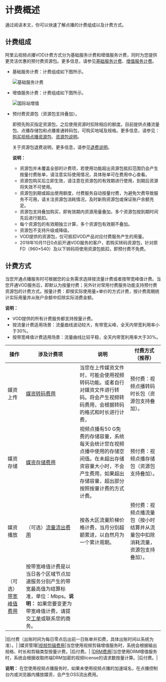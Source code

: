 # 计费概述

通过阅读本文，你可以快速了解点播的计费组成以及计费方式。

## 计费组成

阿里云视频点播VOD计费方式分为基础服务计费和增值服务计费，同时为您提供更灵活优惠的预付费资源包。更多信息，请参见[基础服务计费](/intl.zh-CN/产品计费/计费方式/基础服务计费.md)、[增值服务计费](/intl.zh-CN/产品计费/计费方式/增值服务计费.md)。

-   基础服务计费：计费组成如下图所示。

    ![基础服务计费](https://static-aliyun-doc.oss-accelerate.aliyuncs.com/assets/img/zh-CN/9955912261/p275461.png)

-   增值服务计费：计费组成如下图所示。

    ![国际站增值](https://static-aliyun-doc.oss-accelerate.aliyuncs.com/assets/img/zh-CN/0779242261/p278557.png)

-   预付费资源包（资源包支持叠加）。

    即预先购买指定资源包，之后使用资源时扣除相应的额度。目前提供点播流量包、点播存储包和点播普通转码包，可购买地域及规格。更多信息，请参见：[购买视频点播资源包](https://common-buy-intl.alibabacloud.com/?spm=a3c0i.16119627.2449534240.4.68a3375ds2b0Ta&commodityCode=vod_flow_bag_intl#/buy)、[资源包说明](/intl.zh-CN/产品计费/计费方式/资源包说明.md)。

    关于资源包退费说明，更多信息，请参见[退费说明](/intl.zh-CN/产品计费/退费说明.md)。

    **说明：**

    -   资源包并未覆盖全部的计费项，若使用功能超出资源包抵扣范围仍会产生按量付费账单，请注意实际使用情况，具体账单可在费用中心查看。
    -   资源包购买后立即生效，请注意在资源包的有效期进行使用，到期后资源将失效不可使用。
    -   资源包到期或超出使用额度，付费服务自动按量付费，为避免欠费导致服务不可用，请关注资源包消耗情况，及时新购资源包或保证账户余额充足。
    -   资源包支持叠加购买，即有效期内资源用量叠加，多个资源包按到期时间先后进行抵扣。
    -   每个资源包的有效期独立计算，多个资源包有效期不叠加。
    -   资源包不支持升级或降级。
    -   VOD提供的资源包，仅可抵扣VOD产品对应付费服务产生的用量。
    -   2018年10月11日0点前开通VOD服务的客户，若购买转码资源包，针对原FD（960×540）及以下转码将使用资源包抵扣，即预付费不免费。

## 计费方式

当您开通点播服务时可根据您的业务需求选择按流量计费或者按带宽峰值计费。当您开通VOD服务后，即默认为按量付费；另外针对常用付费服务功能支持预付费资源包的计费方式。按量计费：即按实际使用量×单价的方式计费，按计费周期统计实际用量并从账户余额中扣除实际消费金额。

**说明：**

-   VOD提供的所有计费服务都支持按量计费。
-   按流量计费适用场景：流量曲线波动较大，有带宽尖峰，全天内带宽利用率小于30%。
-   按带宽峰值计费适用场景：流量曲线比较平稳，全天内带宽利用率大于30%。

|操作|涉及计费项|说明|付费方式（推荐）|
|--|-----|--|--------|
|媒资上传|[媒资转码费用](/intl.zh-CN/产品计费/计费方式/基础服务计费.mdsection_xfl_cbe_pze)|当您在上传媒资文件时，可能会使用视频转码功能。或者自行对媒资文件进行转码。将会产生视频转码费用，会根据转码的格式和时长进行计费，|预付费：视频点播转码时长包（资源包支持叠加）。|
|媒资存储|[媒资存储费用](/intl.zh-CN/产品计费/计费方式/基础服务计费.mdsection_n7g_rcw_3jm)|视频点播有50 G免费的存储容量，系统每天会统计您在视频点播中使用的存储空间值。在未超出存储资容量大小时，不会产生费用，如果超出存储容量，超出部分按照按量计费的方式计费。|预付费：视频点播存储包（资源包支持叠加）。|
|媒资播放|（可选）[流量流出费用](/intl.zh-CN/产品计费/计费方式/基础服务计费.md)|按各大区流量阶梯价格计费，当月分别超额累进，以自然月为一个累计周期。|预付费：视频点播流量包（按小时结算并从流量包中扣除消耗流量，资源包支持叠加）。|
|（可选）[带宽峰值费用](/intl.zh-CN/产品计费/计费方式/基础服务计费.mdsection_pgz_mab_t9o)|按带宽峰值计费是以当日各个区域节点加速服务分别产生的带宽最高值为结算标准，单位：Mbps。**说明：** 如果您要变更为带宽峰值计费，请提交[工单](https://workorder-intl.console.aliyun.com/?spm=5176.2020520001.aliyun_topbar.18.dbd44bd3e4f845#/ticket/createIndex)或联系您的商务。

|后付费（出账时间为每日零点后出前一日账单并扣费，具体出账时间以系统为准）。|
|媒资管理|[视频剪辑费用](/intl.zh-CN/产品计费/计费方式/增值服务计费.mdsection_omh_1go_0u5)|当您使用视频剪辑增值服务时，系统会根据输出规格、时长和剪辑类型按量计费。|后付费。|
|[DRM费用](/intl.zh-CN/产品计费/计费方式/增值服务计费.mdsection_2w1_qnh_6ny)|当您使用DRM增值服务时，系统会根据收取终端DRM加密的视频license的请求数按量计算。|后付费。|

**说明：** 在您使用视频点播服务时，如果未使用视频点播的加速域名，在点播控制台内或浏览器内播放媒资，会产生OSS流出费用。

